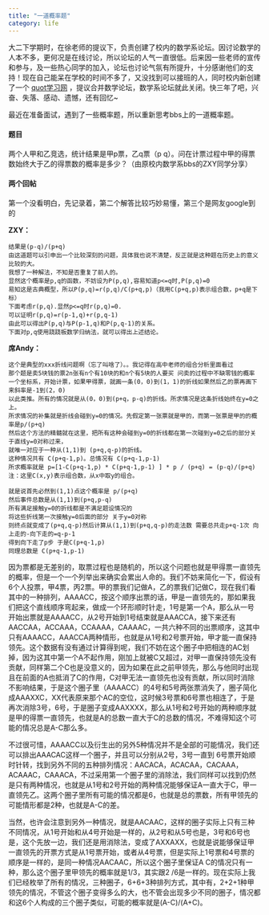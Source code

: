 ```yaml
---
title: "一道概率题"
category: life
---
```


大二下学期时，在徐老师的提议下，负责创建了校内的数学系论坛。因讨论数学的人本不多，更何况是在线讨论，所以论坛的人气一直很低。后来因一些老师的宣传和参与，及一些热心同学的加入，论坛也讨论气氛有所提升，十分感谢他们的支持！现在自己能呆在学校的时间不多了，又没找到可以接班的人，同时校内新创建了一个 [quot学习网](http://istudy.zuss.zju.edu.cn/forum/index.php) ，提议合并数学论坛，数学系论坛就此关闭。快三年了吧，兴奋、失落、感动、遗憾，还有回忆~

最近在准备面试，遇到了一些概率题，所以重新思考bbs上的一道概率题。


#### 题目 ####

两个人甲和乙竞选，统计结果是甲p票，乙q票（p q）。问在计票过程中甲的得票数始终大于乙的得票数的概率是多少？（由原校内数学系bbs的ZXY同学分享）


#### 两个回帖 ####

第一个没看明白，先记录着，第二个解答比较巧妙易懂，第三个是网友google到的

**ZXY：**

```
结果是(p-q)/(p+q)
由这道题可以引申出一个比较深刻的问题，具体我也说不清楚，反正就是这种题在历史上的意义比较的大。
我想了一种解法，不知是否重复了前人的。
显然这个概率是p,q的函数，不妨设为P(p,q),容易知道p<=q时,P(p,q)=0
易知这是古典概型，所以P(p,q)=r(p,q)/C(p+q,p)（我用C(p+q,p)表示组合数，p+q是下标）
下面考虑r(p,q).显然p<=q时r(p,q)=0.
可以证明r(p,q)=r(p-1,q)+r(p,q-1)
由此可以得出P(p,q)与P(p-1,q)和P(p,q-1)的关系。
下面对p,q使用跷跷板数学归纳法，就可以得出上述结论。
```
> 
**席Andy：**

```
这个是典型的xxx折线问题啊（忘了叫啥了）。。我记得在高中老师的组合分析里面看过
那个题是卖5块钱的票2n张有n个有10块的和n个有5块的人要买 问卖的过程中不缺零钱的概率
一个坐标系，开始计票，如果甲得票，就画一条(0，0)到(1，1)的折线如果然后乙的票再画下来斜率是-1到(2，0)
以此类推。所有的情况就是从(0，0)到(p+q，p-q)的折线。所求情况是这条折线始终在y=0之上。
所求情况的补集就是折线会碰到y=0的情况。先假定第一张票就是甲的，而第一张票是甲的的概率是p/(p+q)
然后这个方法的精髓就在这里，把所有这种会碰到y=0的折线都在第一次碰到y=0之后的部分关于直线y=0对称过来，
就唯一对应于一种从(1,1)到 (p+q,q-p)的折线。
这种情况共有 C(p+q-1,p)。总情况有 C(p+q-1,p-1)
所求概率就是 p=[1-C(p+q-1,p) * C(p+q-1,p-1) ] * p / (p+q) = (p-q)/(p+q)
注：这里C(x,y)表示组合数，从x中取y的组合。

就是说首先必然到(1,1)点这个概率是 p/(p+q)
然后事件总数是从(1,1)到(p+q,p-q)
所有满足接触y=0的折线都是不满足题设情况的
将这些折线第一次接触y=0后面的部分 关于y=0对称
则终点就变成了(p+q,q-p)然后计算从(1,1)到(p+q,q-p)的走法数 需要总共走p+q-1次 向上走的-向下走的=q-p-1
得到向下走了p步 于是C(p+q-1,p)
同理总数是 C(p+q-1,p-1)
```
> 

因为票都是无差别的，取票过程也是随机的，所以这个问题也就是甲得票一直领先的概率，但是一个一个列举出来确实会累出人命的。我们不妨来简化一下，假设有6个人投票，甲4票，丙2票。甲的票我们记做A，乙的票我们记做C，现在我们看其中的一种排列，AAAACC，按这个顺序出票的话，甲是一直领先的，那如果我们把这个直线顺序弯起来，做成一个环形顺时针走，1号是第一个A，那么从一号开始出票就是AAAACC，从2号开始到1号结束就是AAACCA，接下来还有AACCAA，ACCAAA，CCAAAA，CAAAAC，一共六种不同的出票顺序，这其中只有AAAACC，AAACCA两种情形，也就是从1号和2号票开始，甲才能一直保持领先。这个数据有没有通过计算得到呢，我们不妨在这个圈子中把相连的AC划掉，因为这其中第一个A不起作用，刚加上就被C又超过，对甲一直保持领先没有贡献，同样第二个C也是没意义的，因为如果在此之前甲领先，那么与他同时出现且在前面的A也抵消了C的作用，C对甲无法一直领先也没有贡献，所以同时消除不影响结果，于是这个圈子里（AAAACC）的4号和5号两张票消失了，圈子简化成AAAXXC，XX代表原来那个AC的空位，这时候3号票和6号票也相连了，于是再次消除3号，6号，于是圈子变成AAXXXX，那么从1号和2号开始的两种顺序就是甲的得票一直领先，也就是A的总数一直大于C的总数的情况，不难得知这个可能的情况总是A-C那么多。

不过很可惜，AAAACC以及衍生出的另外5种情况并不是全部的可能情况，我们还可以排出AAACAC这样一个圈子，并且可以分别从2号，3号一直到 6号票开始顺时针转，找到另外不同的五种排列情况：AACACA，ACACAA，CACAAA，ACAAAC，CAAACA，不过采用第一个圈子里的消除法，我们同样可以找到仍然是只有两种情况，也就是从1号和2号开始的两种情况能够保证A一直大于C，甲一直领先乙。这两个圈子里所有可能的情况都是6，也就是总的票数，所有甲领先的可能情形都是2种，也就是A-C的差。

当然，也许会注意到另外一种情况，就是AACAAC，这样的圈子实际上只有三种不同情况，从1号开始和从4号开始是一样的，从2号和从5号也是，3号和6号也是，这个先放一边，我们还是用消除法，变成了AXXAXX，也就是说能够保证甲一直领先的开票方式是从1号票开始，或者从4号票，但是实际上1号票和4号票的顺序是一样的，是同一种情况AACAAC，所以这个圈子里保证A C的情况只有一种，那么这个圈子里甲领先的概率就是1/3，其实跟2 /6是一样的。现在实际上我们已经枚举了所有的情况，三种圈子，6+6+3种排列方式，其中有，2+2+1种甲领先的情况，不管这个圈子变得多么的大，也不管会出现多少不同的圈子，情况都和这6个人构成的三个圈子类似，可能的概率就是(A-C)/(A+C)。

>
